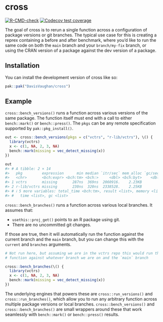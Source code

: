 
<!-- README.md is generated from README.Rmd. Please edit that file -->

# cross

<!-- badges: start -->

[![R-CMD-check](https://github.com/DavisVaughan/cross/actions/workflows/R-CMD-check.yaml/badge.svg)](https://github.com/DavisVaughan/cross/actions/workflows/R-CMD-check.yaml)
[![Codecov test
coverage](https://codecov.io/gh/DavisVaughan/cross/graph/badge.svg)](https://app.codecov.io/gh/DavisVaughan/cross)

<!-- badges: end -->

The goal of cross is to rerun a single function across a configuration
of package versions or git branches. The typical use case for this is
creating a reprex containing a before and after benchmark, where you’d
like to run the same code on both the `main` branch and your
`branch/my-fix` branch, or using the CRAN version of a package against
the dev version of a package.

## Installation

You can install the development version of cross like so:

``` r
pak::pak("DavisVaughan/cross")
```

## Example

`cross::bench_versions()` runs a function across various versions of the
same package. The function itself must end with a call to either
`bench::mark()` or `bench::press()`. The `pkgs` can be any remote
specification supported by `pak::pkg_install()`.

``` r
out <- cross::bench_versions(pkgs = c("vctrs", "r-lib/vctrs"), \() {
  library(vctrs)
  x <- c(1, NA, 2, 3, NA)
  bench::mark(missing = vec_detect_missing(x))
})

out
#> # A tibble: 2 × 14
#>   pkg         expression      min median `itr/sec` mem_alloc `gc/sec` n_itr  n_gc
#>   <chr>       <bch:expr> <bch:tm> <bch:>     <dbl> <bch:byt>    <dbl> <int> <dbl>
#> 1 vctrs       missing       287ns  369ns  2060916.    2.23KB        0 10000     0
#> 2 r-lib/vctrs missing       230ns  320ns  2338528.    2.25KB        0 10000     0
#> # ℹ 5 more variables: total_time <bch:tm>, result <list>, memory <list>,
#> #   time <list>, gc <list>
```

`cross::bench_branches()` runs a function across various local branches.
It assumes that:

- `usethis::proj_get()` points to an R package using git.
- There are no uncommitted git changes.

If those are true, then it will automatically run the function against
the current branch and the `main` branch, but you can change this with
the `current` and `branches` arguments.

``` r
# Not run here, but assuming we are in the vctrs repo this would run the
# function against whatever branch we are on and the `main` branch

cross::bench_branches(\() {
  library(vctrs)
  x <- c(1, NA, 2, 3, NA)
  bench::mark(missing = vec_detect_missing(x))
})
```

The underlying engines that powers these are `cross::run_versions()` and
`cross::run_branches()`, which allow you to run any arbitrary function
across multiple package versions or local branches.
`cross::bench_versions()` and `cross::bench_branches()` are small
wrappers around these that work seamlessly with `bench::mark()` or
`bench::press()` results.
